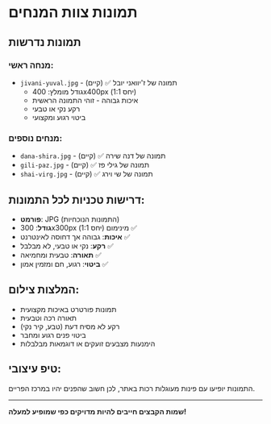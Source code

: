 # תמונות צוות המנחים

## תמונות נדרשות

### מנחה ראשי:
- `jivani-yuval.jpg` - תמונה של ז'יוואני יובל ✅ (קיים)
  - גודל מומלץ: 400x400px (יחס 1:1)
  - איכות גבוהה - זוהי התמונה הראשית
  - רקע נקי או טבעי
  - ביטוי רגוע ומקצועי

### מנחים נוספים:
- `dana-shira.jpg` - תמונה של דנה שירה ✅ (קיים)
- `gili-paz.jpg` - תמונה של גילי פז ✅ (קיים)
- `shai-virg.jpg` - תמונה של שי וירג ✅ (קיים)

## דרישות טכניות לכל התמונות:
- **פורמט**: JPG (התמונות הנוכחיות)
- **גודל**: 300x300px מינימום (יחס 1:1) ✅
- **איכות**: גבוהה אך דחוסה לאינטרנט ✅
- **רקע**: נקי או טבעי, לא מבלבל ✅
- **תאורה**: טבעית ומחמיאה ✅
- **ביטוי**: רגוע, חם ומזמין אמון ✅

## המלצות צילום:
- תמונות פורטרט באיכות מקצועית
- תאורה רכה וטבעית
- רקע לא מסיח דעת (טבע, קיר נקי)
- ביטוי פנים רגוע ומחבר
- הימנעות מצבעים זועקים או דוגמאות מבלבלות

## טיפ עיצובי:
התמונות יופיעו עם פינות מעוגלות רכות באתר, לכן חשוב שהפנים יהיו במרכז הפריים.

---
**שמות הקבצים חייבים להיות מדויקים כפי שמופיע למעלה!** 
